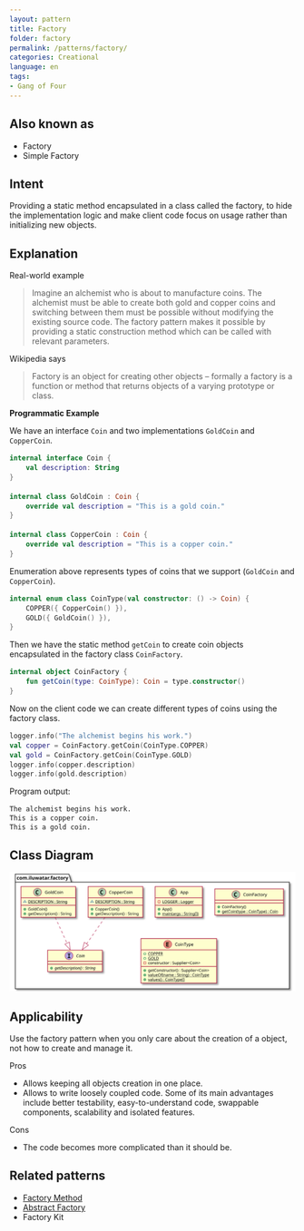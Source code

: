 ```yaml
---
layout: pattern
title: Factory
folder: factory
permalink: /patterns/factory/
categories: Creational
language: en
tags:
- Gang of Four
---
```


## Also known as

* Factory
* Simple Factory

## Intent

Providing a static method encapsulated in a class called the factory, to hide
the implementation logic and make client code focus on usage rather than
initializing new objects.

## Explanation

Real-world example

> Imagine an alchemist who is about to manufacture coins. The alchemist must be
> able to create both gold and copper coins and switching between them must be
> possible without modifying the existing source code. The factory pattern makes
> it possible by providing a static construction method which can be called with
> relevant parameters.

Wikipedia says

> Factory is an object for creating other objects – formally a factory is a
> function or method that returns objects of a varying prototype or class.

**Programmatic Example**

We have an interface `Coin` and two implementations `GoldCoin` and `CopperCoin`.

```kotlin
internal interface Coin {
    val description: String
}

internal class GoldCoin : Coin {
    override val description = "This is a gold coin."
}

internal class CopperCoin : Coin {
    override val description = "This is a copper coin."
}
```

Enumeration above represents types of coins that we support (`GoldCoin` and
`CopperCoin`).

```kotlin
internal enum class CoinType(val constructor: () -> Coin) {
    COPPER({ CopperCoin() }),
    GOLD({ GoldCoin() }),
}
```

Then we have the static method `getCoin` to create coin objects encapsulated in
the factory class `CoinFactory`.

```kotlin
internal object CoinFactory {
    fun getCoin(type: CoinType): Coin = type.constructor()
}
```

Now on the client code we can create different types of coins using the factory
class.

```kotlin
logger.info("The alchemist begins his work.")
val copper = CoinFactory.getCoin(CoinType.COPPER)
val gold = CoinFactory.getCoin(CoinType.GOLD)
logger.info(copper.description)
logger.info(gold.description)
```

Program output:

```shell
The alchemist begins his work.
This is a copper coin.
This is a gold coin.
```

## Class Diagram

![Factory pattern class diagram](etc/factory.svg "Factory pattern class diagram")

## Applicability

Use the factory pattern when you only care about the creation of a object, not
how to create and manage it.

Pros

* Allows keeping all objects creation in one place.
* Allows to write loosely coupled code. Some of its main advantages include
  better testability, easy-to-understand code, swappable components, scalability
  and isolated features.

Cons

* The code becomes more complicated than it should be.

## Related patterns

* [Factory Method](../factory-method/README.md)
* [Abstract Factory](../abstract-factory/README.md)
* Factory Kit

[//]: # (TODO: link after adding the pattern)

